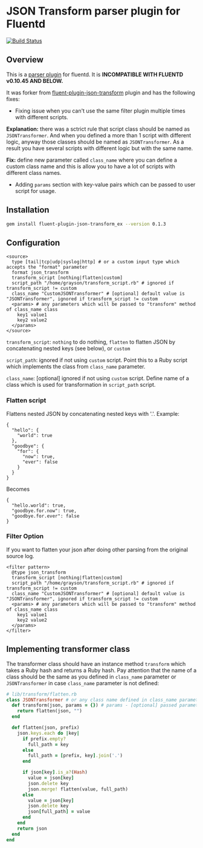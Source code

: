 # JSON Transform parser plugin for Fluentd

[![Build Status](https://travis-ci.org/fabasoad/fluent-plugin-json-transform_ex.svg?branch=master)](https://travis-ci.org/fabasoad/fluent-plugin-json-transform_ex)

## Overview
This is a [parser plugin](http://docs.fluentd.org/articles/parser-plugin-overview) for fluentd. It is **INCOMPATIBLE WITH FLUENTD v0.10.45 AND BELOW.**

It was forker from [fluent-plugin-json-transform](https://github.com/mjourard/fluent-plugin-json-transform) plugin and has the following fixes:
- Fixing issue when you can't use the same filter plugin multiple times with different scripts.

**Explanation:** there was a sctrict rule that script class should be named as `JSONTransformer`. And when you defined a more than 1 script with different logic, anyway those classes should be named as `JSONTransformer`. As a result you have several scripts with different logic but with the same name.

**Fix:** define new parameter called `class_name` where you can define a custom class name and this is allow you to have a lot of scripts with different class names.

- Adding `params` section with key-value pairs which can be passed to user script for usage.

## Installation
```bash
gem install fluent-plugin-json-transform_ex --version 0.1.3
```

## Configuration
```
<source>
  type [tail|tcp|udp|syslog|http] # or a custom input type which accepts the "format" parameter
  format json_transform
  transform_script [nothing|flatten|custom]
  script_path "/home/grayson/transform_script.rb" # ignored if transform_script != custom
  class_name "CustomJSONTransformer" # [optional] default value is "JSONTransformer", ignored if transform_script != custom
  <params> # any parameters which will be passed to "transform" method of class_name class
    key1 value1
    key2 value2
  </params>
</source>
```

`transform_script`: `nothing` to do nothing, `flatten` to flatten JSON by concatenating nested keys (see below), or `custom` 

`script_path`: ignored if not using `custom` script. Point this to a Ruby script which implements the class from `class_name` parameter.

`class_name`: [optional] ignored if not using `custom` script. Define name of a class which is used for transformation in `script_path` script.

### Flatten script
Flattens nested JSON by concatenating nested keys with '.'. Example:

```
{
  "hello": {
    "world": true
  },
  "goodbye": {
    "for": {
      "now": true,
      "ever": false
    }
  }
}
```

Becomes

```
{
  "hello.world": true,
  "goodbye.for.now": true,
  "goodbye.for.ever": false
}
```

### Filter Option
If you want to flatten your json after doing other parsing from the original source log.
```
<filter pattern>
  @type json_transform
  transform_script [nothing|flatten|custom]
  script_path "/home/grayson/transform_script.rb" # ignored if transform_script != custom
  class_name "CustomJSONTransformer" # [optional] default value is "JSONTransformer", ignored if transform_script != custom
  <params> # any parameters which will be passed to "transform" method of class_name class
    key1 value1
    key2 value2
  </params>
</filter>
```


## Implementing transformer class

The transformer class should have an instance method `transform` which takes a Ruby hash and returns a Ruby hash. Pay attention that the name of a class should be the same as you defined in `class_name` parameter or `JSONTransformer` in case `class_name` parameter is not defined:

```ruby
# lib/transform/flatten.rb
class JSONTransformer # or any class name defined in class_name parameter
  def transform(json, params = {}) # params - [optional] passed parameters from config
    return flatten(json, "")
  end

  def flatten(json, prefix)
    json.keys.each do |key|
      if prefix.empty?
        full_path = key
      else
        full_path = [prefix, key].join('.')
      end

      if json[key].is_a?(Hash)
        value = json[key]
        json.delete key
        json.merge! flatten(value, full_path)
      else
        value = json[key]
        json.delete key
        json[full_path] = value
      end
    end
    return json
  end
end
```
